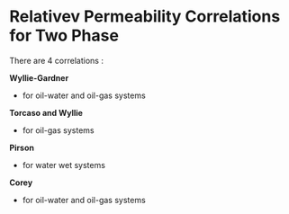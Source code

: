 # Relativev Permeability Correlations for Two Phase

There are 4 correlations :

__Wyllie-Gardner__
- for oil-water and oil-gas systems

__Torcaso and Wyllie__
- for oil-gas systems

__Pirson__
- for water wet systems

__Corey__
- for oil-water and oil-gas systems
